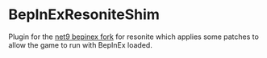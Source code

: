 # BepInExResoniteShim

Plugin for the [net9 bepinex fork](https://github.com/ResoniteModding/BepInEx) for resonite which applies some patches to allow the game to run with BepInEx loaded.
